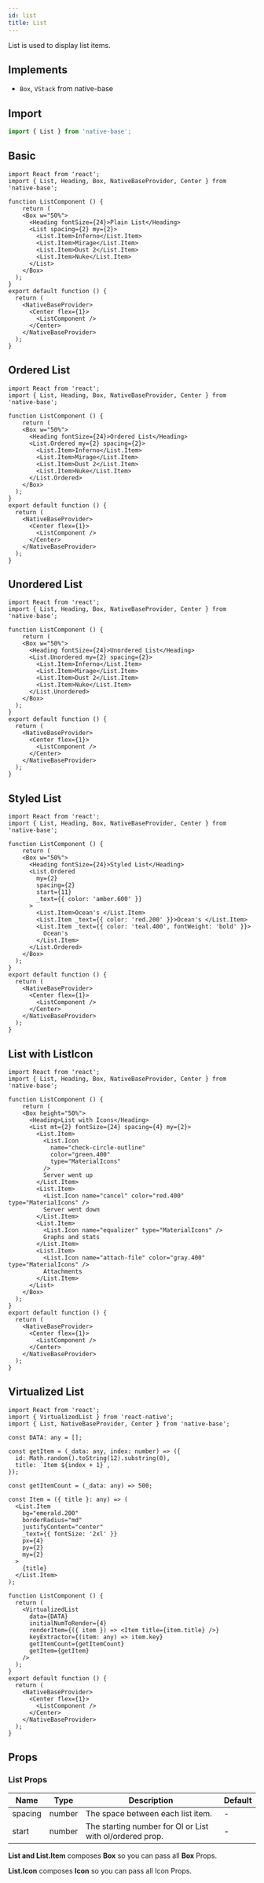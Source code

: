 ```yaml
---
id: list
title: List
---
```


List is used to display list items.

## Implements

- `Box`, `VStack` from native-base

## Import

```jsx
import { List } from 'native-base';
```

## Basic

```SnackPlayer name=Basic
import React from 'react';
import { List, Heading, Box, NativeBaseProvider, Center } from 'native-base';

function ListComponent () {
	return (
    <Box w="50%">
      <Heading fontSize={24}>Plain List</Heading>
      <List spacing={2} my={2}>
        <List.Item>Inferno</List.Item>
        <List.Item>Mirage</List.Item>
        <List.Item>Dust 2</List.Item>
        <List.Item>Nuke</List.Item>
      </List>
    </Box>
  );
}
export default function () {
  return (
    <NativeBaseProvider>
      <Center flex={1}>
        <ListComponent />
      </Center>
    </NativeBaseProvider>
  );
}
```

## Ordered List

```SnackPlayer name=OrderedList
import React from 'react';
import { List, Heading, Box, NativeBaseProvider, Center } from 'native-base';

function ListComponent () {
	return (
    <Box w="50%">
      <Heading fontSize={24}>Ordered List</Heading>
      <List.Ordered my={2} spacing={2}>
        <List.Item>Inferno</List.Item>
        <List.Item>Mirage</List.Item>
        <List.Item>Dust 2</List.Item>
        <List.Item>Nuke</List.Item>
      </List.Ordered>
    </Box>
  );
}
export default function () {
  return (
    <NativeBaseProvider>
      <Center flex={1}>
        <ListComponent />
      </Center>
    </NativeBaseProvider>
  );
}
```

## Unordered List

```SnackPlayer name=UnOrderedList
import React from 'react';
import { List, Heading, Box, NativeBaseProvider, Center } from 'native-base';

function ListComponent () {
	return (
    <Box w="50%">
      <Heading fontSize={24}>Unordered List</Heading>
      <List.Unordered my={2} spacing={2}>
        <List.Item>Inferno</List.Item>
        <List.Item>Mirage</List.Item>
        <List.Item>Dust 2</List.Item>
        <List.Item>Nuke</List.Item>
      </List.Unordered>
    </Box>
  );
}
export default function () {
  return (
    <NativeBaseProvider>
      <Center flex={1}>
        <ListComponent />
      </Center>
    </NativeBaseProvider>
  );
}
```

## Styled List

```SnackPlayer name=StyledList
import React from 'react';
import { List, Heading, Box, NativeBaseProvider, Center } from 'native-base';

function ListComponent () {
	return (
    <Box w="50%">
      <Heading fontSize={24}>Styled List</Heading>
      <List.Ordered
        my={2}
        spacing={2}
        start={11}
        _text={{ color: 'amber.600' }}
      >
        <List.Item>Ocean's </List.Item>
        <List.Item _text={{ color: 'red.200' }}>Ocean's </List.Item>
        <List.Item _text={{ color: 'teal.400', fontWeight: 'bold' }}>
          Ocean's
        </List.Item>
      </List.Ordered>
    </Box>
  );
}
export default function () {
  return (
    <NativeBaseProvider>
      <Center flex={1}>
        <ListComponent />
      </Center>
    </NativeBaseProvider>
  );
}
```

## List with ListIcon

```SnackPlayer name=ListWithIcon
import React from 'react';
import { List, Heading, Box, NativeBaseProvider, Center } from 'native-base';

function ListComponent () {
	return (
    <Box height="50%">
      <Heading>List with Icons</Heading>
      <List mt={2} fontSize={24} spacing={4} my={2}>
        <List.Item>
          <List.Icon
            name="check-circle-outline"
            color="green.400"
            type="MaterialIcons"
          />
          Server went up
        </List.Item>
        <List.Item>
          <List.Icon name="cancel" color="red.400" type="MaterialIcons" />
          Server went down
        </List.Item>
        <List.Item>
          <List.Icon name="equalizer" type="MaterialIcons" />
          Graphs and stats
        </List.Item>
        <List.Item>
          <List.Icon name="attach-file" color="gray.400" type="MaterialIcons" />
          Attachments
        </List.Item>
      </List>
    </Box>
  );
}
export default function () {
  return (
    <NativeBaseProvider>
      <Center flex={1}>
        <ListComponent />
      </Center>
    </NativeBaseProvider>
  );
}
```

## Virtualized List

```SnackPlayer name=VirtualizedList
import React from 'react';
import { VirtualizedList } from 'react-native';
import { List, NativeBaseProvider, Center } from 'native-base';

const DATA: any = [];

const getItem = (_data: any, index: number) => ({
  id: Math.random().toString(12).substring(0),
  title: `Item ${index + 1}`,
});

const getItemCount = (_data: any) => 500;

const Item = ({ title }: any) => (
  <List.Item
    bg="emerald.200"
    borderRadius="md"
    justifyContent="center"
    _text={{ fontSize: '2xl' }}
    px={4}
    py={2}
    my={2}
  >
    {title}
  </List.Item>
);

function ListComponent () {
  return (
    <VirtualizedList
      data={DATA}
      initialNumToRender={4}
      renderItem={({ item }) => <Item title={item.title} />}
      keyExtractor={(item: any) => item.key}
      getItemCount={getItemCount}
      getItem={getItem}
    />
  );
}
export default function () {
  return (
    <NativeBaseProvider>
      <Center flex={1}>
        <ListComponent />
      </Center>
    </NativeBaseProvider>
  );
}
```

## Props

### List Props

| Name    | Type   | Description                                              | Default |
| ------- | ------ | -------------------------------------------------------- | ------- |
| spacing | number | The space between each list item.                        | -       |
| start   | number | The starting number for Ol or List with ol/ordered prop. | -       |

**List and List.Item** composes **Box** so you can pass all **Box** Props.

**List.Icon** composes **Icon** so you can pass all Icon Props.
